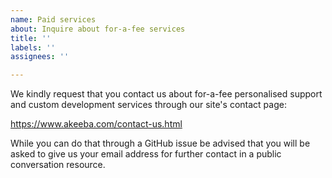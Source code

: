 ```yaml
---
name: Paid services
about: Inquire about for-a-fee services
title: ''
labels: ''
assignees: ''

---
```


We kindly request that you contact us about for-a-fee personalised support and custom development services through our site's contact page:

https://www.akeeba.com/contact-us.html

While you can do that through a GitHub issue be advised that you will be asked to give us your email address for further contact in a public conversation resource.